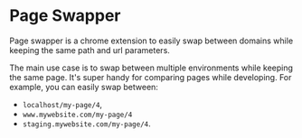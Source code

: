 # Page Swapper

Page swapper is a chrome extension to easily swap between domains while keeping the same path and url parameters.

The main use case is to swap between multiple environments while keeping the same page. It's super handy for comparing pages while developing.
For example, you can easily swap between:
- `localhost/my-page/4`,
- `www.mywebsite.com/my-page/4`
- `staging.mywebsite.com/my-page/4`.